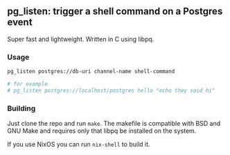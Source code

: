 ## pg_listen: trigger a shell command on a Postgres event

Super fast and lightweight. Written in C using libpq.

### Usage

```bash
pg_listen postgres://db-uri channel-name shell-command

# for example
# pg_listen postgres://localhost/postgres hello "echo they said hi"
```

### Building

Just clone the repo and run `make`. The makefile is compatible with BSD and GNU Make and requires only that libpq be installed on the system.

If you use NixOS you can run `nix-shell` to build it.
